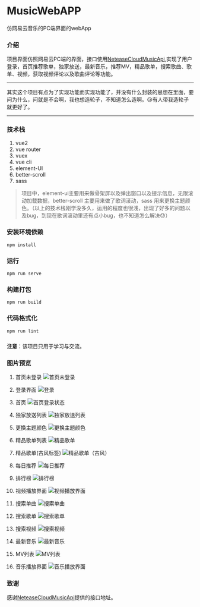 # MusicWebAPP
仿网易云音乐的PC端界面的webApp

### 介绍
项目界面仿照网易云PC端的界面，接口使用[NeteaseCloudMusicApi](https://github.com/Binaryify/NeteaseCloudMusicApi),实现了用户登录，首页推荐歌单，独家放送，最新音乐，推荐MV，精品歌单，搜索歌曲、歌单、视频，获取视频评论以及歌曲评论等功能。

***
其实这个项目有点为了实现功能而实现功能了，并没有什么封装的思想在里面，要问为什么，问就是不会啊，我也想造轮子，不知道怎么造啊。😢有人带我造轮子就更好了。
***

### 技术栈
1. vue2
2. vue router
3. vuex
4. vue cli
5. element-UI
6. better-scroll
7. sass
>项目中，element-ui主要用来做骨架屏以及弹出窗口以及提示信息，无限滚动加载数据，better-scroll 主要用来做了歌词滚动，sass 用来更换主题颜色。（以上的技术栈刚学没多久，运用的程度也很浅，出现了好多的问题以及bug，到现在歌词滚动里还有点小bug，也不知道怎么解决😓）

### 安装环境依赖
```
npm install
```

### 运行
```
npm run serve
```

### 构建打包
```
npm run build
```

### 代码格式化
```
npm run lint
```

### 
**注意**：该项目只用于学习与交流。

### 图片预览
1. 首页未登录
![首页未登录](./src/static/首页未登录.png)

2. 登录界面
![登录](./src/static/登录.png)

3. 首页
![首页登录状态](./src/static/首页.png)

4. 独家放送列表
![独家放送列表](./src/static/独家放送列表.png)

5. 更换主题颜色
![更换主题颜色](./src/static/更换主题颜色.png)

6. 精品歌单列表
![精品歌单](./src/static/精品歌单列表.png)

7. 精品歌单(古风标签)
![精品歌单（古风）](./src/static/精品歌单（古风标签）.png)

8. 每日推荐
![每日推荐](./src/static/每日推荐(登录后可进入).png)

9. 排行榜
![排行榜](./src/static/排行榜.png)

10. 视频播放界面
![视频播放界面](./src/static/视频播放界面.png)

11. 搜索单曲
![搜索单曲](./src/static/搜索单曲.png)

12. 搜索歌单
![搜索歌单](./src/static/搜索歌单.png)

13. 搜索视频
![搜索视频](./src/static/搜索视频.png)

14. 最新音乐
![最新音乐](./src/static/最新音乐.png)

15. MV列表
![MV列表](./src/static/MV列表.png)

16. 音乐播放界面
![音乐播放界面](./src/static/音乐播放界面.png)

### 致谢
感谢[NeteaseCloudMusicApi](https://github.com/Binaryify/NeteaseCloudMusicApi)提供的接口地址。